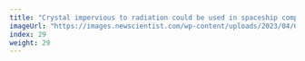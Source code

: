 ```yaml
---
title: "Crystal impervious to radiation could be used in spaceship computers"
imageUrl: "https://images.newscientist.com/wp-content/uploads/2023/04/03142729/SEI_150401771.jpg?width=600"
index: 29
weight: 29
---
```

